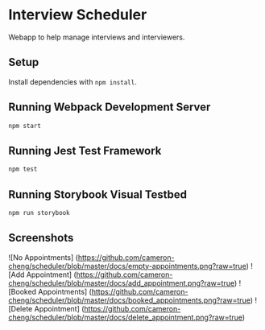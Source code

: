 # Interview Scheduler

Webapp to help manage interviews and interviewers.

## Setup

Install dependencies with `npm install`.

## Running Webpack Development Server

```sh
npm start
```

## Running Jest Test Framework

```sh
npm test
```

## Running Storybook Visual Testbed

```sh
npm run storybook
```

## Screenshots
![No Appointments] (https://github.com/cameron-cheng/scheduler/blob/master/docs/empty-appointments.png?raw=true)
![Add Appointment] (https://github.com/cameron-cheng/scheduler/blob/master/docs/add_appointment.png?raw=true)
![Booked Appointments] (https://github.com/cameron-cheng/scheduler/blob/master/docs/booked_appointments.png?raw=true)
![Delete Appointment] (https://github.com/cameron-cheng/scheduler/blob/master/docs/delete_appointment.png?raw=true)

